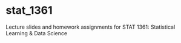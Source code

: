 # stat_1361
Lecture slides and homework assignments for STAT 1361: Statistical Learning &amp; Data Science 
